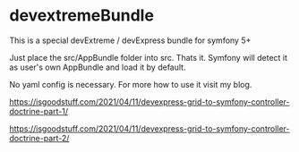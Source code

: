 # devextremeBundle
This is a special devExtreme / devExpress bundle for symfony 5+

Just place the src/AppBundle folder into src. Thats it. Symfony will detect it as user's own AppBundle and load it by default.

No yaml config is necessary. For more how to use it visit my blog.

https://isgoodstuff.com/2021/04/11/devexpress-grid-to-symfony-controller-doctrine-part-1/

https://isgoodstuff.com/2021/04/11/devexpress-grid-to-symfony-controller-doctrine-part-2/

